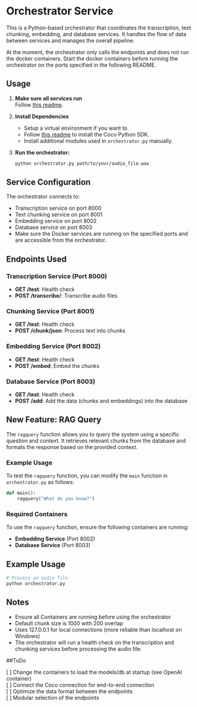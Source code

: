 # Orchestrator Service

This is a Python-based orchestrator that coordinates the transcription, text chunking, embedding, and database services. It handles the flow of data between services and manages the overall pipeline.

At the moment, the orchestrator only calls the endpoints and does not run the docker containers. Start the docker containers before running the orchestrator on the ports specified in the following README.

## Usage
1. **Make sure all services run**  
   Follow [this readme](../README.md).

2. **Install Dependencies**
   - Setup a virtual environment if you want to.
   - Follow [this readme](../sdk/README.md) to install the Coco Python SDK.
   - Install additional modules used in `orchestrator.py` manually.
   
3. **Run the orchestrator:**
   ```bash
   python orchestrator.py path/to/your/audio_file.wav
   ```

## Service Configuration

The orchestrator connects to:
- Transcription service on port 8000
- Text chunking service on port 8001
- Embedding service on port 8002
- Database service on port 8003
- Make sure the Docker services are running on the specified ports and are accessible from the orchestrator.

## Endpoints Used

### Transcription Service (Port 8000)
- **GET /test**: Health check
- **POST /transcribe/**: Transcribe audio files

### Chunking Service (Port 8001)
- **GET /test**: Health check
- **POST /chunk/json**: Process text into chunks

### Embedding Service (Port 8002)
- **GET /test**: Health check
- **POST /embed**: Embed the chunks

### Database Service (Port 8003)
- **GET /test**: Health check
- **POST /add**: Add the data (chunks and embeddings) into the database

## New Feature: RAG Query

The `ragquery` function allows you to query the system using a specific question and context. It retrieves relevant chunks from the database and formats the response based on the provided context.

### Example Usage
To test the `ragquery` function, you can modify the `main` function in `orchestrator.py` as follows:

```python
def main():
    ragquery("What do you know?")
```

### Required Containers
To use the `ragquery` function, ensure the following containers are running:

- **Embedding Service** (Port 8002)
- **Database Service** (Port 8003)

## Example Usage

```bash
# Process an audio file
python orchestrator.py
```

## Notes

- Ensure all Containers are running before using the orchestrator
- Default chunk size is 1000 with 200 overlap
- Uses 127.0.0.1 for local connections (more reliable than localhost on Windows)
- The orchestrator will run a health check on the transcription and chunking services before processing the audio file.

##ToDo

[ ] Change the containers to load the models/db at startup (see OpenAI container)  
[ ] Connect the Coco connection for end-to-end connection  
[ ] Optimize the data format between the endpoints  
[ ] Modular selection of the endpoints  